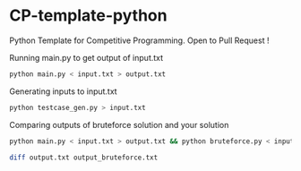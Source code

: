 # CP-template-python

Python Template for Competitive Programming. Open to Pull Request !

Running main.py to get output of input.txt
```bash
python main.py < input.txt > output.txt
```

Generating inputs to input.txt
```bash
python testcase_gen.py > input.txt
```

Comparing outputs of bruteforce solution and your solution
```bash
python main.py < input.txt > output.txt && python bruteforce.py < input.txt > output_bruteforce.txt

diff output.txt output_bruteforce.txt
```